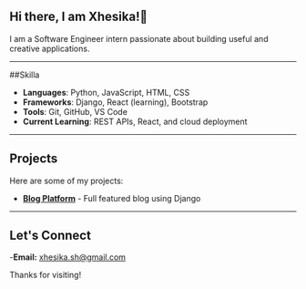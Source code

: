 ## Hi there, I am Xhesika!👋
I am a Software Engineer intern passionate about building useful and creative applications.
___

##Skilla
- **Languages**: Python, JavaScript, HTML, CSS
- **Frameworks**: Django, React (learning), Bootstrap
- **Tools**: Git, GitHub, VS Code
- **Current Learning**: REST APIs, React, and cloud deployment
___

## Projects
Here are some of my projects:
- **[Blog Platform](https://github.com/xhesikashkorreti/blog-platform)** - Full featured blog using Django
___

## Let's Connect
-**Email:** xhesika.sh@gmail.com

Thanks for visiting!


